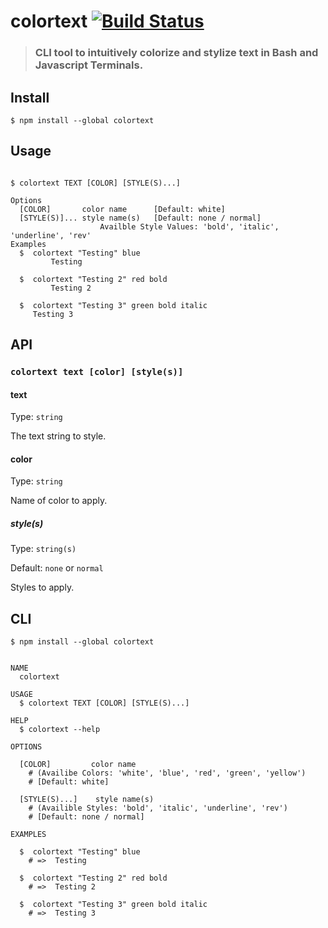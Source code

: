 # colortext [![Build Status](https://travis-ci.com/mattdanielbrown/colortext.svg?branch=master)](https://travis-ci.com/mattdanielbrown/colortext)

> ### CLI tool to intuitively colorize and stylize text in Bash and Javascript Terminals.


## Install

```
$ npm install --global colortext
```


## Usage

```shell script

$ colortext TEXT [COLOR] [STYLE(S)...]

Options
  [COLOR]  		color name 		[Default: white]
  [STYLE(S)]...	style name(s)	[Default: none / normal]
                    Availble Style Values: 'bold', 'italic', 'underline', 'rev'
Examples
  $  colortext "Testing" blue
         Testing

  $  colortext "Testing 2" red bold
         Testing 2

  $  colortext "Testing 3" green bold italic
     Testing 3
```


## API

### `colortext text [color] [style(s)]`

#### text

Type: `string`

The text string to style.

#### color

Type: `string`

Name of color to apply.

##### style(s)

Type: `string(s)`

Default: `none` or `normal`

Styles to apply.


## CLI

```
$ npm install --global colortext
```

```shell script

NAME
  colortext

USAGE
  $ colortext TEXT [COLOR] [STYLE(S)...]

HELP
  $ colortext --help

OPTIONS

  [COLOR]         color name
    # (Availibe Colors: 'white', 'blue', 'red', 'green', 'yellow')
    # [Default: white]

  [STYLE(S)...]    style name(s)
    # (Availible Styles: 'bold', 'italic', 'underline', 'rev')
    # [Default: none / normal]

EXAMPLES

  $  colortext "Testing" blue
    # =>  Testing

  $  colortext "Testing 2" red bold
    # =>  Testing 2

  $  colortext "Testing 3" green bold italic
    # =>  Testing 3
```
